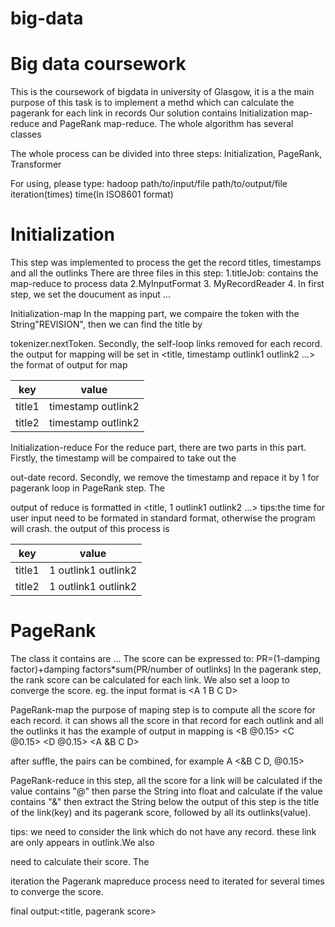 # big-data

Big data coursework
===================
This is the coursework of bigdata in university of Glasgow, it is a 
the main purpose of this task is to implement a methd which can calculate the pagerank for each link in records
Our solution contains Initialization map-reduce and PageRank map-reduce. 
The whole algorithm has several classes

The whole process can be divided into three steps: Initialization, PageRank, Transformer

For using, please type:  hadoop path/to/input/file path/to/output/file iteration(times) time(In ISO8601 format) 


# Initialization
This step was implemented to process the get the record titles, timestamps and all the outlinks
There are three files in this step:
1.titleJob: contains the map-reduce to process data
2.MyInputFormat
3. MyRecordReader
4. 
In first step, we set the doucument as input 
...


Initialization-map
In the mapping part, we compaire the token with the String"REVISION", then we can find the title by 

tokenizer.nextToken. Secondly, the self-loop links removed for each record.
the output for mapping will be set in <title, timestamp outlink1 outlink2 ...>
the format of output for map

| key | value |
| ----- | ----- |
| title1 | timestamp outlink2 |
| title2 | timestamp outlink2 |


Initialization-reduce
For the reduce part, there are two parts in this part. Firstly, the timestamp will be compaired to take out the 

out-date record. Secondly, we remove the timestamp and repace it by 1 for pagerank loop in PageRank step. The 

output of reduce is formatted in <title, 1 outlink1 outlink2 ...>
tips:the time for user input need to be formated in standard format, otherwise the program will crash.
the output of this process is 

| key | value |
| ----- | ----- |
| title1 | 1 outlink1 outlink2 |
| title2 | 1 outlink1 outlink2 |


# PageRank
The class it contains are ...
The score can be expressed to: PR=(1-damping factor)+damping factors*sum(PR/number of outlinks)
In the pagerank step, the rank score can be calculated for each link. We also set a loop to converge the score. 
eg. the input format is <A 1 B C D>

PageRank-map 
the purpose of maping step is to compute all the score for each record. 
it can shows all the score in that record for each outlink and all the outlinks it has
the example of output in mapping is <B @0.15> <C @0.15> <D @0.15> <A &B C D>

after suffle, the pairs can be combined, for example A <&B C D, @0.15>

PageRank-reduce 
in this step, all the score for a link will be calculated 
if the value contains "@" then parse the String into float and calculate
if the value contains "&" then extract the String below
the output of this step is the title of the link(key) and its pagerank score, followed by all its outlinks(value).

tips: we need to consider the link which do not have any record. these link are only appears in outlink.We also 

need to calculate their score. The 



iteration
the Pagerank mapreduce process need to iterated for several times to converge the score. 



final output:<title, pagerank score>
